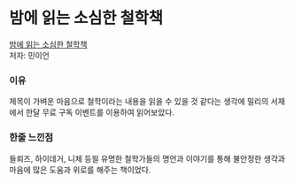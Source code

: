# 밤에 읽는 소심한 철학책
[밤에 읽는 소심한 철학책](https://book.naver.com/bookdb/book_detail.naver?bid=14037090, "밤에 읽는 소심한 철학책 Link")  
저자: 민이언

### 이유
제목이 가벼운 마음으로 철학이라는 내용을 읽을 수 있을 것 같다는 생각에 밀리의 서재에서 한달 무료 구독 이벤트를 이용하여 읽어보았다.

### 한줄 느낀점
들뢰즈, 하이데거, 니체 등읠 유명한 철학가들의 명언과 이야기를 통해 불안정한 생각과 마음에 많은 도움과 위로를 해주는 책이었다.
